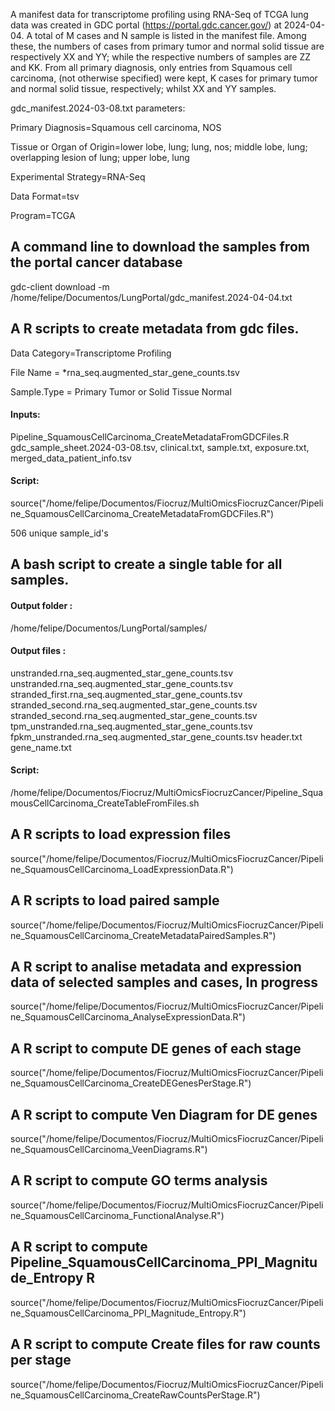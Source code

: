 A manifest data for transcriptome profiling using RNA-Seq of TCGA lung data was created in GDC portal (https://portal.gdc.cancer.gov/) at 2024-04-04. A total of M cases and N sample is listed in the manifest file. Among these, the numbers of cases from primary tumor and normal solid tissue are respectively XX and YY; while the respective numbers of samples are  ZZ and KK. From all primary diagnosis, only entries from Squamous cell carcinoma, (not otherwise specified) were kept, K cases for primary tumor and normal solid tissue, respectively; whilst XX and YY samples.

gdc_manifest.2024-03-08.txt parameters:

Primary Diagnosis=Squamous cell carcinoma, NOS

Tissue or Organ of Origin=lower lobe, lung; lung, nos; middle lobe, lung; overlapping lesion of lung; upper lobe, lung

Experimental Strategy=RNA-Seq

Data Format=tsv

Program=TCGA


## A command line to download the samples from the portal cancer database
gdc-client download -m /home/felipe/Documentos/LungPortal/gdc_manifest.2024-04-04.txt

## A R scripts to create metadata from gdc files. 
Data Category=Transcriptome Profiling

File Name    = *rna_seq.augmented_star_gene_counts.tsv

Sample.Type  = Primary Tumor or Solid Tissue Normal

#### Inputs:
Pipeline_SquamousCellCarcinoma_CreateMetadataFromGDCFiles.R
gdc_sample_sheet.2024-03-08.tsv, clinical.txt, sample.txt, exposure.txt, merged_data_patient_info.tsv

#### Script:
source("/home/felipe/Documentos/Fiocruz/MultiOmicsFiocruzCancer/Pipeline_SquamousCellCarcinoma_CreateMetadataFromGDCFiles.R")

506 unique sample_id's

## A bash script to create a single table for all samples.
#### Output folder :

/home/felipe/Documentos/LungPortal/samples/

#### Output files : 
unstranded.rna_seq.augmented_star_gene_counts.tsv 
unstranded.rna_seq.augmented_star_gene_counts.tsv 
stranded_first.rna_seq.augmented_star_gene_counts.tsv 
stranded_second.rna_seq.augmented_star_gene_counts.tsv
stranded_second.rna_seq.augmented_star_gene_counts.tsv
tpm_unstranded.rna_seq.augmented_star_gene_counts.tsv
fpkm_unstranded.rna_seq.augmented_star_gene_counts.tsv 
header.txt 
gene_name.txt

#### Script:

/home/felipe/Documentos/Fiocruz/MultiOmicsFiocruzCancer/Pipeline_SquamousCellCarcinoma_CreateTableFromFiles.sh

## A R scripts to load expression files
source("/home/felipe/Documentos/Fiocruz/MultiOmicsFiocruzCancer/Pipeline_SquamousCellCarcinoma_LoadExpressionData.R")

## A R scripts to load paired sample
source("/home/felipe/Documentos/Fiocruz/MultiOmicsFiocruzCancer/Pipeline_SquamousCellCarcinoma_CreateMetadataPairedSamples.R")

## A R script to analise metadata and expression data of selected samples and cases, In progress
source("/home/felipe/Documentos/Fiocruz/MultiOmicsFiocruzCancer/Pipeline_SquamousCellCarcinoma_AnalyseExpressionData.R")

## A R script to compute DE genes of each stage
source("/home/felipe/Documentos/Fiocruz/MultiOmicsFiocruzCancer/Pipeline_SquamousCellCarcinoma_CreateDEGenesPerStage.R")

## A R script to compute Ven Diagram for DE genes
source("/home/felipe/Documentos/Fiocruz/MultiOmicsFiocruzCancer/Pipeline_SquamousCellCarcinoma_VeenDiagrams.R")

## A R script to compute GO terms analysis
source("/home/felipe/Documentos/Fiocruz/MultiOmicsFiocruzCancer/Pipeline_SquamousCellCarcinoma_FunctionalAnalyse.R")

## A R script to compute Pipeline_SquamousCellCarcinoma_PPI_Magnitude_Entropy R
source("/home/felipe/Documentos/Fiocruz/MultiOmicsFiocruzCancer/Pipeline_SquamousCellCarcinoma_PPI_Magnitude_Entropy.R")

## A R script to compute Create files for raw counts per stage
source("/home/felipe/Documentos/Fiocruz/MultiOmicsFiocruzCancer/Pipeline_SquamousCellCarcinoma_CreateRawCountsPerStage.R")
